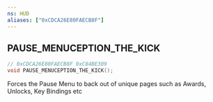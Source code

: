 ```yaml
---
ns: HUD
aliases: ["0xCDCA26E80FAECB8F"]
---
```

## PAUSE_MENUCEPTION_THE_KICK

```c
// 0xCDCA26E80FAECB8F 0xC84BE309
void PAUSE_MENUCEPTION_THE_KICK();
```

Forces the Pause Menu to back out of unique pages such as Awards, Unlocks, Key Bindings etc
